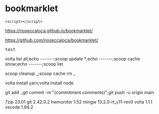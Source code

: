 # bookmarklet

```
<script></script>
```

https://rioseccaloca.github.io/bookmarklet/

https://github.com/rioseccaloca/bookmarklet/

<pre>
test
</pre>

volta list all;echo -------;scoop update \*;echo -------;scoop cache show;echo -------;scoop list

scoop cleanup _;scoop cache rm _

volta install yarn;volta install node

git add .;git commit -m "{commitment comments}";git push -u origin main

7zip 23.01
git 2.42.0.2
hwmonitor 1.52
mingw 13.2.0-rt_v11-rev0
volta 1.1.1
vscode 1.84.2
